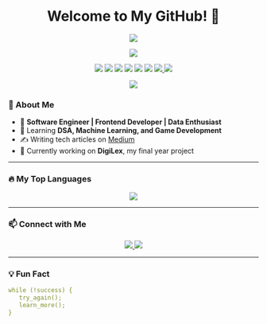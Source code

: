 <h1 align="center">Welcome to My GitHub! 💜</h1>

<p align="center">
  <img src="https://readme-typing-svg.demolab.com?font=Fira+Code&weight=500&size=24&pause=1000&color=BD93F9&center=true&width=500&lines=Software+Engineer;Frontend+Developer;ML+Enthusiast;Tech+Writer;Problem+Solver">
</p>

<p align="center">
  <img src="https://komarev.com/ghpvc/?username=Nawal-Shahid&label=Profile+Views&color=BD93F9&style=flat">
</p>

<p align="center">
  <img src="https://img.shields.io/badge/Code-Python-blue?style=flat&logo=python&logoColor=white">
  <img src="https://img.shields.io/badge/Framework-React-blueviolet?style=flat&logo=react&logoColor=white">
  <img src="https://img.shields.io/badge/Backend-Node.js-68A063?style=flat&logo=node.js&logoColor=white">
  <img src="https://img.shields.io/badge/Database-MongoDB-green?style=flat&logo=mongodb&logoColor=white">
  <img src="https://img.shields.io/badge/Tools-GitHub-8A2BE2?style=flat&logo=github&logoColor=white">
  <img src="https://img.shields.io/badge/OS-Linux-important?style=flat&logo=linux&logoColor=white">
  <a href="https://www.linkedin.com/in/nawal-shahid-015529263/">
    <img src="https://img.shields.io/badge/LinkedIn-0077B5?style=flat&logo=linkedin&logoColor=white">
  </a>
  <a href="https://medium.com/@nawal.shahid113">
    <img src="https://img.shields.io/badge/Blog-Medium-black?style=flat&logo=medium&logoColor=white">
  </a>
</p>


<p align="center">
  <img src="https://capsule-render.vercel.app/api?type=waving&color=BD93F9&height=120&section=header">
</p>

### 💜 About Me
- 🚀 **Software Engineer | Frontend Developer | Data Enthusiast**
- 📖 Learning **DSA, Machine Learning, and Game Development**
- ✍️ Writing tech articles on [Medium](https://medium.com/@nawal.shahid113)
- 🎯 Currently working on **DigiLex**, my final year project

---


<!--  ### 📊 My GitHub Stats  

<p align="center">
  <img src="https://github-readme-streak-stats.herokuapp.com/?user=Nawal-Shahid&theme=dracula" width="48%">
</p>  
-->



### 🔥 My Top Languages  

<p align="center">
  <img src="https://github-readme-stats.vercel.app/api/top-langs/?username=Nawal-Shahid&layout=compact&theme=dracula">
</p>

---

### 📫 Connect with Me  
<p align="center">
  <a href="https://www.linkedin.com/in/nawal-shahid-015529263/">
    <img src="https://img.shields.io/badge/LinkedIn-0077B5?style=flat&logo=linkedin&logoColor=white">
  </a>
  <a href="mailto:nawal.shahid113@gmail.com">
    <img src="https://img.shields.io/badge/Email-D14836?style=flat&logo=gmail&logoColor=white">
  </a>
</p>

---

### 💡 Fun Fact  
```yaml
while (!success) {
   try_again();
   learn_more();
}
